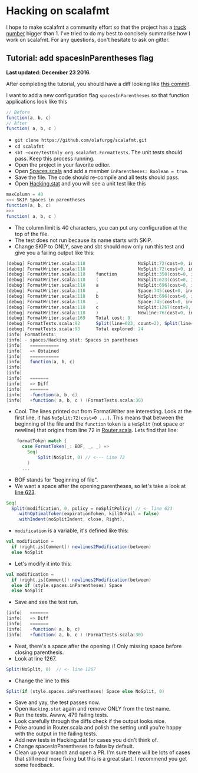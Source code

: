 # Hacking on scalafmt

I hope to make scalafmt a community effort so that the project has a
[truck number](https://en.wikipedia.org/wiki/Bus_factor) bigger than 1.
I've tried to do my best to concisely summarise how I work on scalafmt.
For any questions, don't hesitate to ask on gitter.

## Tutorial: add spacesInParentheses flag

**Last updated: December 23 2016.**

After completing the tutorial, you should have a diff looking like
[this commit](https://github.com/olafurpg/scalafmt/commit/d12acecfb374da6059be252e1703f274ea0eed74).

I want to add a new configuration flag `spacesInParentheses` so that function
applications look like this

```scala
// Before
function(a, b, c)
// After
function( a, b, c )
```
- `git clone https://github.com/olafurpg/scalafmt.git`
- `cd scalafmt`
- `sbt ~core/testOnly org.scalafmt.FormatTests`.
  The unit tests should pass. Keep this process running.
- Open the project in your favorite editor.
- Open [Spaces.scala](core/src/main/scala/org/scalafmt/config/Spaces.scala)
  and add a member `inParentheses: Boolean = true`.
- Save the file. The code should re-compile and all tests should pass.
- Open [Hacking.stat](core/src/test/resources/spaces/Hacking.stat) and you will
  see a unit test like this

```scala
maxColumn = 40
<<< SKIP Spaces in parentheses
function(a, b, c)
>>>
function( a, b, c )
```
- The column limit is 40 characters, you can put any configuration at the top of
  the file.
- The test does not run because its name starts with SKIP.
- Change SKIP to ONLY, save and sbt should now only run this test and give you
  a failing output like this:

```scala
[debug] FormatWriter.scala:118                    NoSplit:72(cost=0, indents=[], NoPolicy) 0 0
[debug] FormatWriter.scala:118                    NoSplit:72(cost=0, indents=[], NoPolicy) 0 8
[debug] FormatWriter.scala:118    function        NoSplit:350(cost=0, indents=[], NoPolicy) 0 9
[debug] FormatWriter.scala:118    (               NoSplit:623(cost=0, indents=[], P:605(D=false)) 0 10
[debug] FormatWriter.scala:118    a               NoSplit:696(cost=0, indents=[], NoPolicy) 0 11
[debug] FormatWriter.scala:118    ,               Space:745(cost=0, indents=[], NoPolicy) 0 13
[debug] FormatWriter.scala:118    b               NoSplit:696(cost=0, indents=[], NoPolicy) 0 14
[debug] FormatWriter.scala:118    ,               Space:745(cost=0, indents=[], NoPolicy) 0 16
[debug] FormatWriter.scala:118    c               NoSplit:1267(cost=0, indents=[], NoPolicy) 0 17
[debug] FormatWriter.scala:118    )               Newline:76(cost=0, indents=[], NoPolicy) 0 0
[debug] FormatWriter.scala:169    Total cost: 0
[debug] FormatTests.scala:92      Split(line=623, count=2), Split(line=640, count=2), Split(line=632, count=2)
[debug] FormatTests.scala:93      Total explored: 24
[info] FormatTests:
[info] - spaces/Hacking.stat: Spaces in paretheses                             | *** FAILED *** (275 milliseconds)
[info]   ===========
[info]   => Obtained
[info]   ===========
[info]   function(a, b, c)
[info]
[info]
[info]   =======
[info]   => Diff
[info]   =======
[info]   -function(a, b, c)
[info]   +function( a, b, c ) (FormatTests.scala:30)
```

- Cool. The lines printed out from FormatWriter are interesting.
  Look at the first line, it has `NoSplit:72(cost=0 ...)`.
  This means that between the beginning of the file and the `function` token is a 
  `NoSplit` (not space or newline) that origins from line 72 in
  [Router.scala](core/src/main/scala/org/scalafmt/internal/Router.scala#L72).
  Lets find that line:
  
```scala
    formatToken match {
      case FormatToken(_: BOF, _, _) =>
        Seq(
            Split(NoSplit, 0) // <--- Line 72
        )
      ...
```

- BOF stands for "beginning of file".
- We want a space after the opening parentheses, so let's take a look at
  [line 623](core/src/main/scala/org/scalafmt/internal/Router.scala#L623).

```scala
Seq(
  Split(modification, 0, policy = noSplitPolicy) // <- line 623
    .withOptimalToken(expirationToken, killOnFail = false)
    .withIndent(noSplitIndent, close, Right),
```
- `modification` is a variable, it's defined like this:

```scala
val modification =
  if (right.is[Comment]) newlines2Modification(between)
  else NoSplit
```

- Let's modify it into this:

```scala
val modification =
  if (right.is[Comment]) newlines2Modification(between)
  else if (style.spaces.inParentheses) Space
  else NoSplit
```

- Save and see the test run.

```scala
[info]   =======
[info]   => Diff
[info]   =======
[info]   -function( a, b, c)
[info]   +function( a, b, c ) (FormatTests.scala:30)
```

- Neat, there's a space after the opening `(`! Only missing space before closing parenthesis.
- Look at line 1267.

```scala
Split(NoSplit, 0)  // <- line 1267
```

- Change the line to this

```scala
Split(if (style.spaces.inParentheses) Space else NoSplit, 0)
```

- Save and yay, the test passes now.
- Open `Hacking.stat` again and remove ONLY from the test name.
- Run the tests. Awww, 479 failing tests.
- Look carefully through the diffs check if the output looks nice.
- Poke around in Router.scala and polish the setting until you're happy with the
  output in the failing tests.
- Add new tests in Hacking.stat for cases you didn't think of. 
- Change spacesInParentheses to false by default.
- Clean up your branch and open a PR. I'm sure there will be lots
  of cases that still need more fixing but this is a great start.
  I recommend you get some feedback.
  

